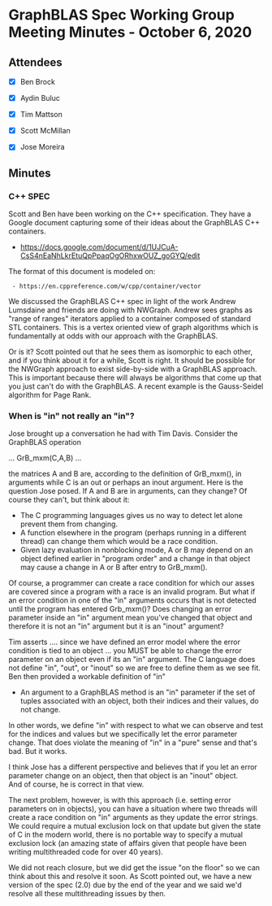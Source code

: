 # GraphBLAS Spec Working Group Meeting Minutes - October 6, 2020

## Attendees
- [X] Ben Brock
- [X] Aydin Buluc
- [X] Tim Mattson
- [X] Scott McMillan
- [X] Jose Moreira



## Minutes

### C++ SPEC

Scott and Ben have been working on the C++ specification.   They have a Google document capturing some of 
their ideas about the GraphBLAS C++ containers.

   - https://docs.google.com/document/d/1UJCuA-CsS4nEaNhLkrEtuQpPpaqOgORhxwOUZ_goGYQ/edit

The format of this document is modeled on: 

     - https://en.cppreference.com/w/cpp/container/vector

We discussed the GraphBLAS C++ spec in light of the work Andrew Lumsdaine and friends are doing with NWGraph.  Andrew
sees graphs as "range of ranges" iterators applied to a container composed of standard STL containers.  This is 
a vertex oriented view of graph algorithms which is fundamentally at odds with our approach with the GraphBLAS.

Or is it?  Scott pointed out that he sees them as isomorphic to each other, and if you think about it for a while, Scott is right.
It should be possible for the NWGraph approach to exist side-by-side with a GraphBLAS approach.   This is important because
there will always be algorithms that come up that you just can't do with the GraphBLAS.  A recent example is the Gauss-Seidel algorithm
for Page Rank.

### When is "in" not really an "in"?

Jose brought up a conversation he had with Tim Davis.  Consider the GraphBLAS operation

...
     GrB_mxm(C,A,B)
...

the matrices A and B are, according to the definition of GrB_mxm(), in arguments while C is
an out or perhaps an inout argument.  Here is the question Jose posed.  If A and B are in arguments,
can they change?   Of course they can't, but think about it:

* The C programming languages gives us no way to detect let alone prevent them from changing.
* A function elsewhere in the program (perhaps running in a different thread) can change them which would be a race condition.
* Given lazy evaluation in nonblocking mode, A or B may depend on an object defined earlier in "program order" and a change in that object may cause a change in A or B after entry to GrB_mxm().
    
Of course, a programmer can create a race condition for which our asses are covered since a program with a race is an invalid program.  But
what if an error condition in one of the "in" arguments occurs that is not detected until the program has entered Grb_mxm()?  Does changing an
error parameter inside an "in" argument mean you've changed that object and therefore it is not an "in" argument but it is an "inout" argument?

Tim asserts .... since we have defined an error model where the error condition is tied to an object ... you MUST be able to change the error parameter on 
an object even if its an "in" argument.  The C language does not define "in", "out", or "inout" so we are free to define them as we see fit.  Ben then
provided a workable definition of "in"

* An argument to a GraphBLAS method is an "in" parameter if the set of tuples associated with an object, both their indices and their values, do not change.
    
In other words, we define "in" with respect to what we can observe and test for  the indices and values but we specifically let the error
parameter change.  That does violate the meaning of "in" in a "pure" sense and that's bad.  But it works.   

I think Jose has a different perspective and believes that if you let an error parameter change on an object, then that object is an "inout" object.  
And of course, he is correct in that view.

The next problem, however, is with this approach (i.e. setting error parameters on in objects), you can have a situation where two threads will create a race condition on "in" 
arguments as they update the error strings.  We could require a mutual exclusion lock on that update but given the state of C in the modern
world, there is no portable way to specify a mutual exclusion lock (an amazing state of affairs given that people have been writing multithreaded code for over 40 years).  

We did not reach closure, but  we did get the issue "on the floor" so we can think about this and resolve it soon.  As Scott pointed out, we have a new version of the spec (2.0) due by the end of the year and we said we'd resolve all these multithreading issues by then.


